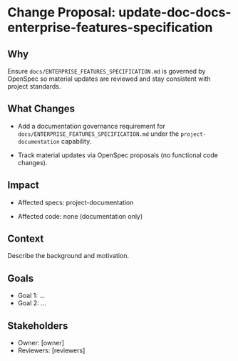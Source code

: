 # Change Proposal: update-doc-docs-enterprise-features-specification

## Why

Ensure `docs/ENTERPRISE_FEATURES_SPECIFICATION.md` is governed by OpenSpec so material updates are reviewed and stay consistent with project standards.

## What Changes

- Add a documentation governance requirement for `docs/ENTERPRISE_FEATURES_SPECIFICATION.md` under the `project-documentation` capability.

- Track material updates via OpenSpec proposals (no functional code changes).

## Impact

- Affected specs: project-documentation

- Affected code: none (documentation only)

## Context

Describe the background and motivation.


## Goals

- Goal 1: ...
- Goal 2: ...


## Stakeholders

- Owner: [owner]
- Reviewers: [reviewers]

